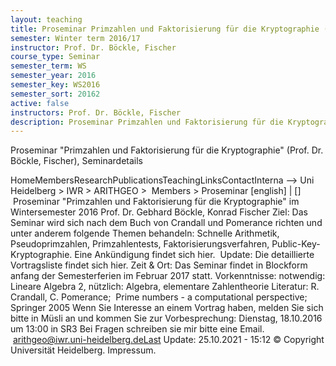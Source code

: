 ```yaml
---
layout: teaching
title: Proseminar Primzahlen und Faktorisierung für die Kryptographie (Prof. Dr. Böckle, Fischer), Seminardetails
semester: Winter term 2016/17
instructor: Prof. Dr. Böckle, Fischer
course_type: Seminar
semester_term: WS
semester_year: 2016
semester_key: WS2016
semester_sort: 20162
active: false
instructors: Prof. Dr. Böckle, Fischer
description: Proseminar Primzahlen und Faktorisierung für die Kryptographie (Prof. Dr. Böckle, Fischer), Seminardetails
---
```


Proseminar "Primzahlen und Faktorisierung für die Kryptographie" (Prof. Dr. Böckle, Fischer), Seminardetails

HomeMembersResearchPublicationsTeachingLinksContactInterna --> Uni Heidelberg > IWR > ARITHGEO > &nbsp;Members >&nbsp;Proseminar [english]&nbsp;|&nbsp;[] &nbsp;Proseminar "Primzahlen und Faktorisierung für die Kryptographie" im Wintersemester 2016 Prof. Dr. Gebhard Böckle, Konrad Fischer&nbsp;Ziel: Das Seminar wird sich nach dem Buch von Crandall und Pomerance richten und unter anderem folgende Themen behandeln: Schnelle Arithmetik, Pseudoprimzahlen, Primzahlentests, Faktorisierungsverfahren, Public-Key-Kryptographie. Eine Ankündigung findet sich hier. &nbsp;Update: Die detaillierte Vortragsliste findet sich hier.&nbsp;Zeit &amp; Ort: Das Seminar findet in Blockform anfang der Semesterferien im Februar 2017 statt. Vorkenntnisse: notwendig: Lineare Algebra 2, nützlich: Algebra, elementare Zahlentheorie Literatur: R. Crandall, C. Pomerance;&nbsp; Prime numbers - a computational perspective; Springer 2005 Wenn Sie Interesse an einem Vortrag haben, melden Sie sich bitte in Müsli an und kommen Sie zur Vorbesprechung: Dienstag, 18.10.2016 um 13:00 in SR3&nbsp;Bei Fragen schreiben sie mir bitte eine Email. &nbsp;arithgeo@iwr.uni-heidelberg.deLast Update:&nbsp;25.10.2021 - 15:12 &copy; Copyright Universit&auml;t Heidelberg.&nbsp;Impressum.

